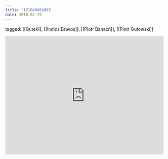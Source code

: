 ```yaml
---
title: '171049662085'
date: 2018-02-19
---
```

tagged: [[Gutek]], [[Indios Bravos]], [[Piotr Banach]], [[Piotr  Gutowski]]
<iframe allow="accelerometer; autoplay; clipboard-write; encrypted-media; gyroscope; picture-in-picture" allowfullscreen="" frameborder="0" height="375" id="youtube_iframe" src="https://www.youtube.com/embed/i-Iaq_zOMTE?feature=oembed&amp;enablejsapi=1&amp;origin=https://safe.txmblr.com&amp;wmode=opaque" width="500"></iframe>